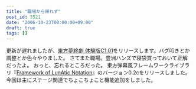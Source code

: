 ```yaml
---
title: "職場から帰れず"
post_id: 3521
date: "2006-10-23T00:00:00+09:00"
draft: true
tags: []
---
```



更新が遅れましたが、[東方夢終劇 体験版C1.01](https://danmaq.com/!/thC/)をリリースします。バグ叩きとか調整とか色々やりました。 さてまた職場。豊洲ハンズで寝袋買っておいて正解だったよ。 おっと、忘れるところだった。 東方弾幕風フレームワークライブラリ『[Framework of LunAtic Notation](https://danmaq.com/tag/flan)』のバージョン0.2cをリリースしました。今回は主にステージ関連でちょこちょこと機能追加をしました。
